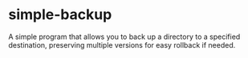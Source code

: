 # simple-backup

A simple program that allows you to back up a directory to a specified destination, preserving multiple versions for easy rollback if needed.
